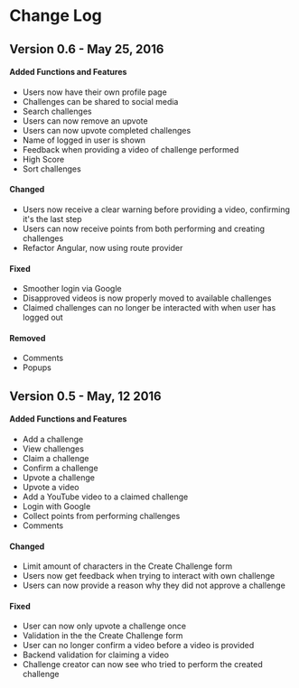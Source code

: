 # Change Log

## Version 0.6 - May 25, 2016
#### Added Functions and Features
- Users now have their own profile page
- Challenges can be shared to social media
- Search challenges
- Users can now remove an upvote
- Users can now upvote completed challenges
- Name of logged in user is shown
- Feedback when providing a video of challenge performed
- High Score
- Sort challenges

#### Changed
- Users now receive a clear warning before providing a video, confirming it's the last step
- Users can now receive points from both performing and creating challenges
- Refactor Angular, now using route provider

#### Fixed
- Smoother login via Google
- Disapproved videos is now properly moved to available challenges
- Claimed challenges can no longer be interacted with when user has logged out

#### Removed
- Comments
- Popups

## Version 0.5 - May, 12 2016
#### Added Functions and Features
- Add a challenge
- View challenges
- Claim a challenge
- Confirm a challenge
- Upvote a challenge
- Upvote a video
- Add a YouTube video to a claimed challenge
- Login with Google
- Collect points from performing challenges
- Comments

#### Changed
- Limit amount of characters in the Create Challenge form
- Users now get feedback when trying to interact with own challenge
- Users can now provide a reason why they did not approve a challenge

#### Fixed
- User can now only upvote a challenge once
- Validation in the the Create Challenge form
- User can no longer confirm a video before a video is provided
- Backend validation for claiming a video
- Challenge creator can now see who tried to perform the created challenge